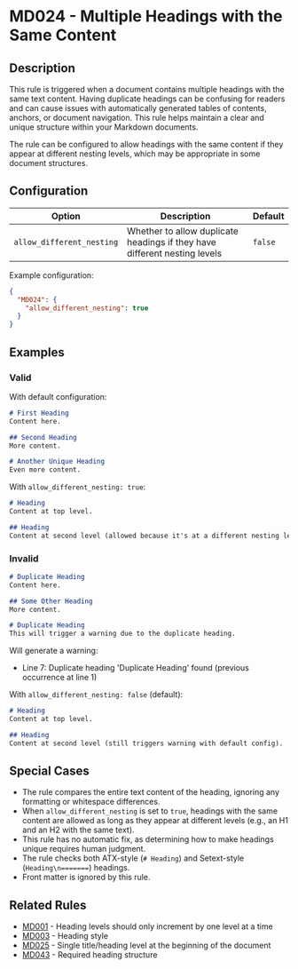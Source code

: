 # MD024 - Multiple Headings with the Same Content

## Description

This rule is triggered when a document contains multiple headings with the same text content. Having duplicate headings can be confusing for readers and can cause issues with automatically generated tables of contents, anchors, or document navigation. This rule helps maintain a clear and unique structure within your Markdown documents.

The rule can be configured to allow headings with the same content if they appear at different nesting levels, which may be appropriate in some document structures.

## Configuration

| Option | Description | Default |
|--------|-------------|---------|
| `allow_different_nesting` | Whether to allow duplicate headings if they have different nesting levels | `false` |

Example configuration:

```json
{
  "MD024": {
    "allow_different_nesting": true
  }
}
```

## Examples

### Valid

With default configuration:

```markdown
# First Heading
Content here.

## Second Heading
More content.

# Another Unique Heading
Even more content.
```

With `allow_different_nesting: true`:

```markdown
# Heading
Content at top level.

## Heading
Content at second level (allowed because it's at a different nesting level).
```

### Invalid

```markdown
# Duplicate Heading
Content here.

## Some Other Heading
More content.

# Duplicate Heading
This will trigger a warning due to the duplicate heading.
```

Will generate a warning:
- Line 7: Duplicate heading 'Duplicate Heading' found (previous occurrence at line 1)

With `allow_different_nesting: false` (default):

```markdown
# Heading
Content at top level.

## Heading
Content at second level (still triggers warning with default config).
```

## Special Cases

- The rule compares the entire text content of the heading, ignoring any formatting or whitespace differences.
- When `allow_different_nesting` is set to `true`, headings with the same content are allowed as long as they appear at different levels (e.g., an H1 and an H2 with the same text).
- This rule has no automatic fix, as determining how to make headings unique requires human judgment.
- The rule checks both ATX-style (`# Heading`) and Setext-style (`Heading\n=======`) headings.
- Front matter is ignored by this rule.

## Related Rules

- [MD001](md001.md) - Heading levels should only increment by one level at a time
- [MD003](md003.md) - Heading style
- [MD025](md025.md) - Single title/heading level at the beginning of the document
- [MD043](md043.md) - Required heading structure 